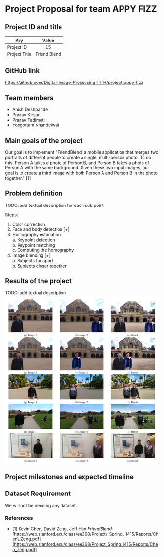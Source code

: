 # Project Proposal for team APPY FIZZ

## Project ID and title
| Key | Value |
| --- | :---: |
| Project ID |15 |
| Project Title | Friend Blend |

## GitHub link
https://github.com/Digital-Image-Processing-IIITH/project-appy-fizz

## Team members
 - Ahish Deshpande
 - Pranav Kirsur
 - Pranav Tadimeti
 - Yoogottam Khandelwal

## Main goals of the project
Our goal is to implement "FriendBlend, a mobile application that merges two portraits of different people to create a single, multi-person photo. To do this, Person A takes a photo of Person B, and Person B takes a photo of Person A with the same background.  Given these two input images, our goal is to create a third image with both Person A and Person B in the photo together." [1]

## Problem definition
TODO: add textual description for each sub point

Steps:
1. Color correction
2. Face and body detection [+]
3. Homography estimation  
  a. Keypoint detection  
  b. Keypoint matching  
  c. Computing the homography
4. Image blending [+]  
  a. Subjects far apart  
  b. Subjects closer together

## Results of the project
TODO: add textual description
![Results from the paper](./images/results-paper.png)

## Project milestones and expected timeline

## Dataset Requirement
We will not be needing any dataset.

### References
 - [1]  Kevin Chen, David Zeng, Jeff Han _FriendBlend_  
[https://web.stanford.edu/class/ee368/Project\_Spring\_1415/Reports/Chen\_Zeng.pdf](https://web.stanford.edu/class/ee368/Project_Spring_1415/Reports/Chen_Zeng.pdf)
